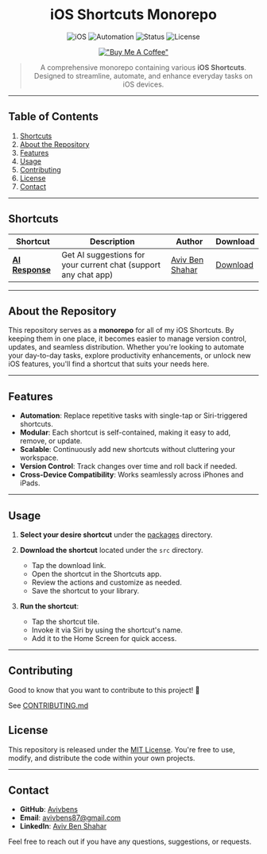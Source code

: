 <div align="center">

# iOS Shortcuts Monorepo

![iOS](https://img.shields.io/badge/Platform-iOS-blue.svg)
![Automation](https://img.shields.io/badge/Focus-Automation-lightgrey.svg)
![Status](https://img.shields.io/badge/Status-Active-success.svg)
![License](https://img.shields.io/badge/License-MIT-green.svg)

[!["Buy Me A Coffee"](https://www.buymeacoffee.com/assets/img/custom_images/orange_img.png)](https://www.buymeacoffee.com/kcao7snkgx)

> A comprehensive monorepo containing various **iOS Shortcuts**. Designed to streamline, automate, and enhance everyday tasks on iOS devices.

</div>

---

## Table of Contents

1. [Shortcuts](#shortcuts)
1. [About the Repository](#about-the-repository)
1. [Features](#features)
1. [Usage](#usage)
1. [Contributing](#contribContributing)
1. [License](#license)
1. [Contact](#contact)

---

## Shortcuts

| Shortcut                                          | Description                                                     | Author                                                                    | Download                                                    |
| ------------------------------------------------- | --------------------------------------------------------------- | ------------------------------------------------------------------------- | ----------------------------------------------------------- |
| [**AI Response**](packages/ai-response/README.md) | Get AI suggestions for your current chat (support any chat app) | [Aviv Ben Shahar](https://www.linkedin.com/in/aviv-ben-shahar-33583b211/) | [Download](packages/ai-response/src/AI%20Response.shortcut) |

---

## About the Repository

This repository serves as a **monorepo** for all of my iOS Shortcuts. By keeping them in one place, it becomes easier to manage version control, updates, and seamless distribution. Whether you're looking to automate your day-to-day tasks, explore productivity enhancements, or unlock new iOS features, you'll find a shortcut that suits your needs here.

---

## Features

- **Automation**: Replace repetitive tasks with single-tap or Siri-triggered shortcuts.
- **Modular**: Each shortcut is self-contained, making it easy to add, remove, or update.
- **Scalable**: Continuously add new shortcuts without cluttering your workspace.
- **Version Control**: Track changes over time and roll back if needed.
- **Cross-Device Compatibility**: Works seamlessly across iPhones and iPads.

---

## Usage

1. **Select your desire shortcut** under the [packages](packages) directory.
2. **Download the shortcut** located under the `src` directory.
    - Tap the download link.
    - Open the shortcut in the Shortcuts app.
    - Review the actions and customize as needed.
    - Save the shortcut to your library.
3. **Run the shortcut**:

    - Tap the shortcut tile.
    - Invoke it via Siri by using the shortcut's name.
    - Add it to the Home Screen for quick access.

---

## Contributing

Good to know that you want to contribute to this project! 🎉

See [CONTRIBUTING.md](CONTRIBUTING.md)

## License

This repository is released under the [MIT License](LICENSE).
You're free to use, modify, and distribute the code within your own projects.

---

## Contact

- **GitHub**: [Avivbens](https://github.com/avivbens)
- **Email**: [avivbens87@gmail.com](mailto:avivbens87@gmail.com)
- **LinkedIn**: [Aviv Ben Shahar](https://www.linkedin.com/in/aviv-ben-shahar-33583b211/)

Feel free to reach out if you have any questions, suggestions, or requests.
